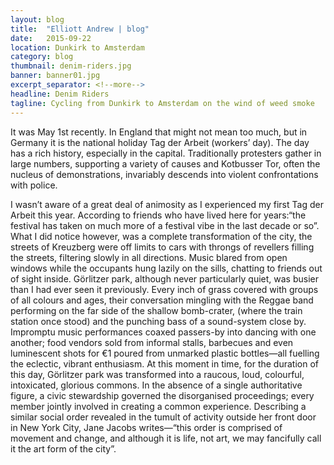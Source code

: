 ```yaml
---
layout: blog
title:  "Elliott Andrew | blog"
date:   2015-09-22
location: Dunkirk to Amsterdam
category: blog
thumbnail: denim-riders.jpg
banner: banner01.jpg
excerpt_separator: <!--more-->
headline: Denim Riders
tagline: Cycling from Dunkirk to Amsterdam on the wind of weed smoke
---
```


It was May 1st recently. In England that might not mean too much, but in Germany it is the national holiday Tag der Arbeit (workers’ day). The day has a rich history, especially in the capital. Traditionally protesters gather in large numbers, supporting a variety of causes and Kotbusser Tor, often the nucleus of demonstrations, invariably descends into violent confrontations with police. <!--more-->

I wasn’t aware of a great deal of animosity as I experienced my first Tag der Arbeit this year. According to friends who have lived here for years:“the festival has taken on much more of a festival vibe in the last decade or so”. What I did notice however, was a complete transformation of the city, the streets of Kreuzberg were off limits to cars with throngs of revellers filling the streets, filtering slowly in all directions. Music blared from open windows while the occupants hung lazily on the sills, chatting to friends out of sight inside. Görlitzer park, although never particularly quiet, was busier than I had ever seen it previously. Every inch of grass covered with groups of all colours and ages, their conversation mingling with the Reggae band performing on the far side of the shallow bomb-crater, (where the train station once stood) and the punching bass of a sound-system close by. Impromptu music performances coaxed passers-by into dancing with one another; food vendors sold from informal stalls, barbecues and even luminescent shots for €1 poured from unmarked plastic bottles—all fuelling the eclectic, vibrant enthusiasm. At this moment in time, for the duration of this day, Görlitzer park was transformed into a raucous, loud, colourful, intoxicated, glorious commons. In the absence of a single authoritative figure, a civic stewardship governed the disorganised proceedings; every member jointly involved in creating a common experience. Describing a similar social order revealed in the tumult of activity outside her front door in New York City, Jane Jacobs writes—“this order is comprised of movement and change, and although it is life, not art, we may fancifully call it the art form of the city”.
